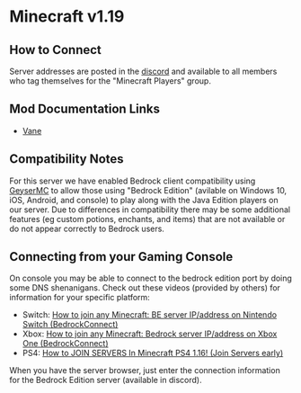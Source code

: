 # Minecraft v1.19

## How to Connect
Server addresses are posted in the [discord](https://discord.civitas.world/) and available to all members who tag themselves for the "Minecraft Players" group.

## Mod Documentation Links
- [Vane](https://oddlama.github.io/vane/)

## Compatibility Notes
For this server we have enabled Bedrock client compatibility using [GeyserMC](https://geysermc.org/) to allow those using "Bedrock Edition" (avilable on Windows 10, iOS, Android, and console) to play along with the Java Edition players on our server. Due to differences in compatibility there may be some additional features (eg custom potions, enchants, and items) that are not available or do not appear correctly to Bedrock users.

## Connecting from your Gaming Console
On console you may be able to connect to the bedrock edition port by doing some DNS shenanigans. Check out these videos (provided by others) for information for your specific platform: 

- Switch: [How to join any Minecraft: BE server IP/address on Nintendo Switch (BedrockConnect)](https://www.youtube.com/watch?v=zalT_oR1nPM)
- Xbox: [How to join any Minecraft: Bedrock server IP/address on Xbox One (BedrockConnect)](https://www.youtube.com/watch?v=g8mHvasVHMs)
- PS4: [How to JOIN SERVERS In Minecraft PS4 1.16! (Join Servers early)](https://www.youtube.com/watch?v=ND_VFaAXC8M)

When you have the server browser, just enter the connection information for the Bedrock Edition server (available in discord).